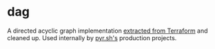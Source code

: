 # dag

A directed acyclic graph implementation [extracted from Terraform](https://pkg.go.dev/github.com/hashicorp/terraform/dag) and cleaned up. Used internally by [pyr.sh's](https://pyr.sh) production
projects.
